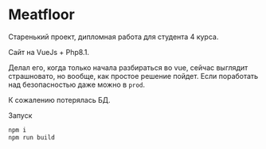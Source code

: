 # Meatfloor

Старенький проект, дипломная работа для студента 4 курса.

Сайт на VueJs + Php8.1.

Делал его, когда только начала разбираться во vue, сейчас выглядит страшновато, но вообще, как простое решение пойдет. Если поработать над безопасностью даже можно в `prod`.

К сожалению потерялась БД.

Запуск

```bash
npm i
npm run build
```

